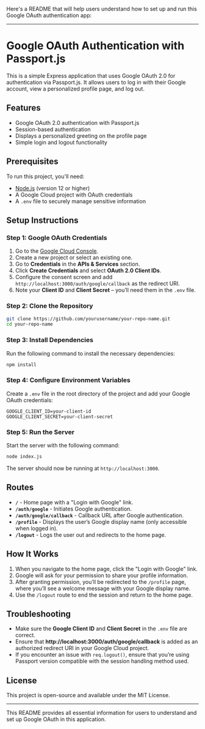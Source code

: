 Here's a README that will help users understand how to set up and run this Google OAuth authentication app:

---

# Google OAuth Authentication with Passport.js

This is a simple Express application that uses Google OAuth 2.0 for authentication via Passport.js. It allows users to log in with their Google account, view a personalized profile page, and log out.

## Features

- Google OAuth 2.0 authentication with Passport.js
- Session-based authentication
- Displays a personalized greeting on the profile page
- Simple login and logout functionality

## Prerequisites

To run this project, you'll need:

- [Node.js](https://nodejs.org/) (version 12 or higher)
- A Google Cloud project with OAuth credentials
- A `.env` file to securely manage sensitive information

## Setup Instructions

### Step 1: Google OAuth Credentials

1. Go to the [Google Cloud Console](https://console.cloud.google.com/).
2. Create a new project or select an existing one.
3. Go to **Credentials** in the **APIs & Services** section.
4. Click **Create Credentials** and select **OAuth 2.0 Client IDs**.
5. Configure the consent screen and add `http://localhost:3000/auth/google/callback` as the redirect URI.
6. Note your **Client ID** and **Client Secret** – you’ll need them in the `.env` file.

### Step 2: Clone the Repository

```bash
git clone https://github.com/yourusername/your-repo-name.git
cd your-repo-name
```

### Step 3: Install Dependencies

Run the following command to install the necessary dependencies:

```bash
npm install
```

### Step 4: Configure Environment Variables

Create a `.env` file in the root directory of the project and add your Google OAuth credentials:

```plaintext
GOOGLE_CLIENT_ID=your-client-id
GOOGLE_CLIENT_SECRET=your-client-secret
```

### Step 5: Run the Server

Start the server with the following command:

```bash
node index.js
```

The server should now be running at `http://localhost:3000`.

## Routes

- **`/`** - Home page with a "Login with Google" link.
- **`/auth/google`** - Initiates Google authentication.
- **`/auth/google/callback`** - Callback URL after Google authentication.
- **`/profile`** - Displays the user’s Google display name (only accessible when logged in).
- **`/logout`** - Logs the user out and redirects to the home page.

## How It Works

1. When you navigate to the home page, click the "Login with Google" link.
2. Google will ask for your permission to share your profile information.
3. After granting permission, you’ll be redirected to the `/profile` page, where you’ll see a welcome message with your Google display name.
4. Use the `/logout` route to end the session and return to the home page.

## Troubleshooting

- Make sure the **Google Client ID** and **Client Secret** in the `.env` file are correct.
- Ensure that **http://localhost:3000/auth/google/callback** is added as an authorized redirect URI in your Google Cloud project.
- If you encounter an issue with `req.logout()`, ensure that you’re using Passport version compatible with the session handling method used.

## License

This project is open-source and available under the MIT License.

---

This README provides all essential information for users to understand and set up Google OAuth in this application.
